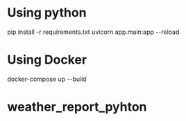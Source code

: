 # Using python
pip install -r requirements.txt
uvicorn app.main:app --reload

# Using Docker
docker-compose up --build
# weather_report_pyhton
